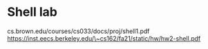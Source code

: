 # Shell lab
cs.brown.edu/courses/cs033/docs/proj/shell1.pdf
https://inst.eecs.berkeley.edu/\~cs162/fa21/static/hw/hw2-shell.pdf
